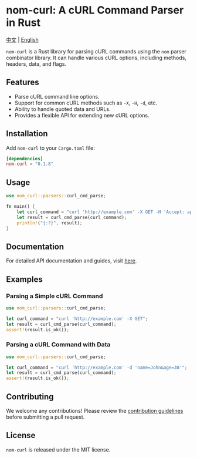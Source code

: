 # nom-curl: A cURL Command Parser in Rust

[中文](./readme-cn.md) | [English](./readme.md) 

`nom-curl` is a Rust library for parsing cURL commands using the `nom` parser combinator library. It can handle various cURL options, including methods, headers, data, and flags.

## Features

- Parse cURL command line options.
- Support for common cURL methods such as `-X`, `-H`, `-d`, etc.
- Ability to handle quoted data and URLs.
- Provides a flexible API for extending new cURL options.

## Installation

Add `nom-curl` to your `Cargo.toml` file:

```toml
[dependencies]
nom-curl = "0.1.8"
```

## Usage

```rust
use nom_curl::parsers::curl_cmd_parse;

fn main() {
    let curl_command = "curl 'http://example.com' -X GET -H 'Accept: application/json'";
    let result = curl_cmd_parse(curl_command);
    println!("{:?}", result);
}
```

## Documentation

For detailed API documentation and guides, visit [here](https://docs.rs/nom-curl).

## Examples

### Parsing a Simple cURL Command

```rust
use nom_curl::parsers::curl_cmd_parse;

let curl_command = "curl 'http://example.com' -X GET";
let result = curl_cmd_parse(curl_command);
assert!(result.is_ok());
```

### Parsing a cURL Command with Data

```rust
use nom_curl::parsers::curl_cmd_parse;

let curl_command = "curl 'http://example.com' -d 'name=John&age=30'";
let result = curl_cmd_parse(curl_command);
assert!(result.is_ok());
```

## Contributing

We welcome any contributions! Please review the [contribution guidelines](https://github.com/yourusername/nom-curl/blob/master/CONTRIBUTING.md) before submitting a pull request.

## License

`nom-curl` is released under the MIT license. 

